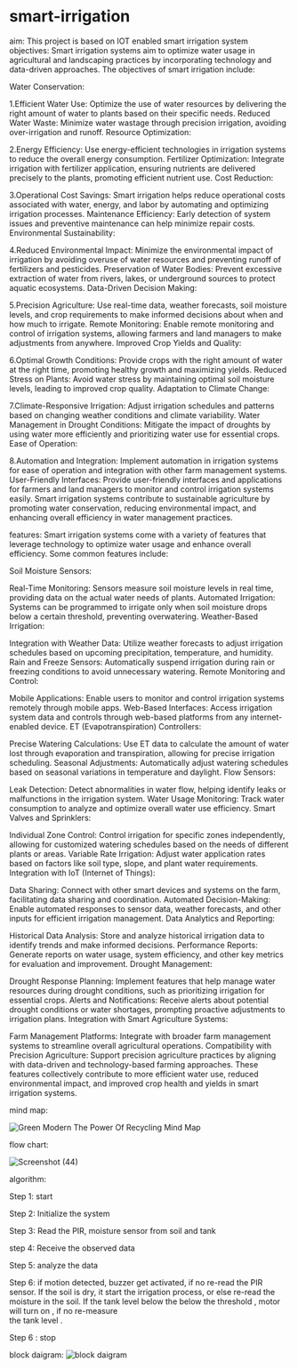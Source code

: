 # smart-irrigation
aim: This project is based on IOT enabled smart irrigation system
objectives: Smart irrigation systems aim to optimize water usage in agricultural and landscaping practices by incorporating technology and data-driven approaches. The objectives of smart irrigation include:

Water Conservation:

1.Efficient Water Use: Optimize the use of water resources by delivering the right amount of water to plants based on their specific needs.
Reduced Water Waste: Minimize water wastage through precision irrigation, avoiding over-irrigation and runoff.
Resource Optimization:

2.Energy Efficiency: Use energy-efficient technologies in irrigation systems to reduce the overall energy consumption.
Fertilizer Optimization: Integrate irrigation with fertilizer application, ensuring nutrients are delivered precisely to the plants, promoting efficient nutrient use.
Cost Reduction:

3.Operational Cost Savings: Smart irrigation helps reduce operational costs associated with water, energy, and labor by automating and optimizing irrigation processes.
Maintenance Efficiency: Early detection of system issues and preventive maintenance can help minimize repair costs.
Environmental Sustainability:

4.Reduced Environmental Impact: Minimize the environmental impact of irrigation by avoiding overuse of water resources and preventing runoff of fertilizers and pesticides.
Preservation of Water Bodies: Prevent excessive extraction of water from rivers, lakes, or underground sources to protect aquatic ecosystems.
Data-Driven Decision Making:

5.Precision Agriculture: Use real-time data, weather forecasts, soil moisture levels, and crop requirements to make informed decisions about when and how much to irrigate.
Remote Monitoring: Enable remote monitoring and control of irrigation systems, allowing farmers and land managers to make adjustments from anywhere.
Improved Crop Yields and Quality:

6.Optimal Growth Conditions: Provide crops with the right amount of water at the right time, promoting healthy growth and maximizing yields.
Reduced Stress on Plants: Avoid water stress by maintaining optimal soil moisture levels, leading to improved crop quality.
Adaptation to Climate Change:

7.Climate-Responsive Irrigation: Adjust irrigation schedules and patterns based on changing weather conditions and climate variability.
Water Management in Drought Conditions: Mitigate the impact of droughts by using water more efficiently and prioritizing water use for essential crops.
Ease of Operation:

8.Automation and Integration: Implement automation in irrigation systems for ease of operation and integration with other farm management systems.
User-Friendly Interfaces: Provide user-friendly interfaces and applications for farmers and land managers to monitor and control irrigation systems easily.
Smart irrigation systems contribute to sustainable agriculture by promoting water conservation, reducing environmental impact, and enhancing overall efficiency in water management practices.

features:
Smart irrigation systems come with a variety of features that leverage technology to optimize water usage and enhance overall efficiency. Some common features include:

Soil Moisture Sensors:

Real-Time Monitoring: Sensors measure soil moisture levels in real time, providing data on the actual water needs of plants.
Automated Irrigation: Systems can be programmed to irrigate only when soil moisture drops below a certain threshold, preventing overwatering.
Weather-Based Irrigation:

Integration with Weather Data: Utilize weather forecasts to adjust irrigation schedules based on upcoming precipitation, temperature, and humidity.
Rain and Freeze Sensors: Automatically suspend irrigation during rain or freezing conditions to avoid unnecessary watering.
Remote Monitoring and Control:

Mobile Applications: Enable users to monitor and control irrigation systems remotely through mobile apps.
Web-Based Interfaces: Access irrigation system data and controls through web-based platforms from any internet-enabled device.
ET (Evapotranspiration) Controllers:

Precise Watering Calculations: Use ET data to calculate the amount of water lost through evaporation and transpiration, allowing for precise irrigation scheduling.
Seasonal Adjustments: Automatically adjust watering schedules based on seasonal variations in temperature and daylight.
Flow Sensors:

Leak Detection: Detect abnormalities in water flow, helping identify leaks or malfunctions in the irrigation system.
Water Usage Monitoring: Track water consumption to analyze and optimize overall water use efficiency.
Smart Valves and Sprinklers:

Individual Zone Control: Control irrigation for specific zones independently, allowing for customized watering schedules based on the needs of different plants or areas.
Variable Rate Irrigation: Adjust water application rates based on factors like soil type, slope, and plant water requirements.
Integration with IoT (Internet of Things):

Data Sharing: Connect with other smart devices and systems on the farm, facilitating data sharing and coordination.
Automated Decision-Making: Enable automated responses to sensor data, weather forecasts, and other inputs for efficient irrigation management.
Data Analytics and Reporting:

Historical Data Analysis: Store and analyze historical irrigation data to identify trends and make informed decisions.
Performance Reports: Generate reports on water usage, system efficiency, and other key metrics for evaluation and improvement.
Drought Management:

Drought Response Planning: Implement features that help manage water resources during drought conditions, such as prioritizing irrigation for essential crops.
Alerts and Notifications: Receive alerts about potential drought conditions or water shortages, prompting proactive adjustments to irrigation plans.
Integration with Smart Agriculture Systems:

Farm Management Platforms: Integrate with broader farm management systems to streamline overall agricultural operations.
Compatibility with Precision Agriculture: Support precision agriculture practices by aligning with data-driven and technology-based farming approaches.
These features collectively contribute to more efficient water use, reduced environmental impact, and improved crop health and yields in smart irrigation systems.

mind map:

![Green Modern The Power Of Recycling Mind Map](https://github.com/JEEVAADKAR/smart-irrigation/assets/149662396/57235ac9-4c72-4a9f-a83f-0c7770672244)

flow chart:

![Screenshot (44)](https://github.com/JEEVAADKAR/smart-irrigation/assets/149662396/8324b53b-dda6-47a1-bd0f-2174c37fba7e)




algorithm: 

Step 1: start

Step 2: Initialize the system

Step 3: Read the PIR, moisture sensor from soil and tank

step 4: Receive the observed data 

Step 5: analyze the data

Step 6: if motion detected, buzzer get activated, if no re-read the PIR sensor.
             If the soil is dry, it start the irrigation process, or else re-read the moisture in the soil.
             If the tank level below the below the threshold , motor will turn on , if no re-measure   
              the tank level .
              
Step 6 : stop

block daigram:
![block daigram](https://github.com/JEEVAADKAR/smart-irrigation/assets/149662396/0a3a15a2-8739-42c2-88bb-9c0704ab1d9b)














